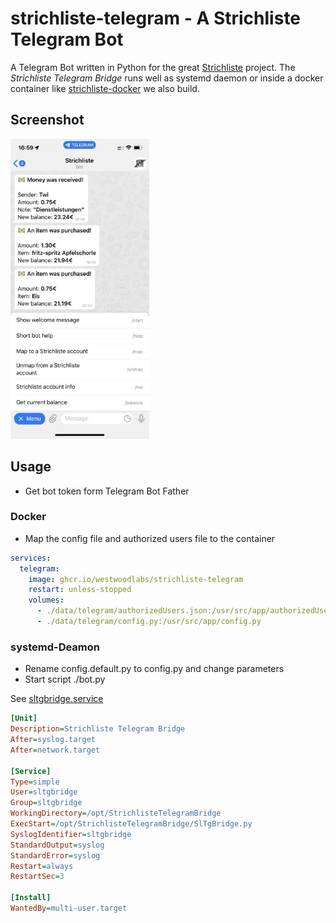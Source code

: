 # strichliste-telegram - A Strichliste Telegram Bot
A Telegram Bot written in Python for the great [Strichliste](https://github.com/strichliste) project. The *Strichliste Telegram Bridge* runs well as systemd daemon or inside a docker container like [strichliste-docker](https://github.com/Westwoodlabs/strichliste-docker) we also build.

## Screenshot

[![Screenshot](.github/demo-thumb.jpg)](.github/demo.jpg)

## Usage

- Get bot token form Telegram Bot Father

### Docker

- Map the config file and authorized users file to the container

```yml
services:
  telegram:
    image: ghcr.io/westwoodlabs/strichliste-telegram
    restart: unless-stopped
    volumes:
      - ./data/telegram/authorizedUsers.json:/usr/src/app/authorizedUsers.json
      - ./data/telegram/config.py:/usr/src/app/config.py
```

### systemd-Deamon
- Rename config.default.py to config.py and change parameters
- Start script ./bot.py

See [sltgbridge.service](sltgbridge.service)
```ini
[Unit]
Description=Strichliste Telegram Bridge
After=syslog.target
After=network.target

[Service]
Type=simple
User=sltgbridge
Group=sltgbridge
WorkingDirectory=/opt/StrichlisteTelegramBridge
ExecStart=/opt/StrichlisteTelegramBridge/SlTgBridge.py
SyslogIdentifier=sltgbridge
StandardOutput=syslog
StandardError=syslog
Restart=always
RestartSec=3

[Install]
WantedBy=multi-user.target

```
